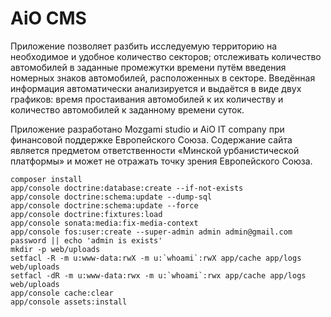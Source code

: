 AiO CMS
===

Приложение позволяет разбить исследуемую территорию на необходимое и удобное количество секторов; отслеживать количество автомобилей в заданные промежутки времени путём введения номерных знаков автомобилей, расположенных в секторе. Введённая информация автоматически анализируется и выдаётся в виде двух графиков: время простаивания автомобилей к их количеству и количество автомобилей к заданному времени суток.

Приложение разработано Mozgami studio и AiO IT company при финансовой поддержке Европейского Союза. Содержание сайта является предметом ответственности «Минской урбанистической платформы» и может не отражать точку зрения Европейского Союза.



    composer install
    app/console doctrine:database:create --if-not-exists
    app/console doctrine:schema:update --dump-sql
    app/console doctrine:schema:update --force
    app/console doctrine:fixtures:load
    app/console sonata:media:fix-media-context
    app/console fos:user:create --super-admin admin admin@gmail.com password || echo 'admin is exists'
    mkdir -p web/uploads
    setfacl -R -m u:www-data:rwX -m u:`whoami`:rwX app/cache app/logs web/uploads
    setfacl -dR -m u:www-data:rwx -m u:`whoami`:rwx app/cache app/logs web/uploads
    app/console cache:clear
    app/console assets:install

